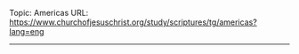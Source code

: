 Topic: Americas
URL: https://www.churchofjesuschrist.org/study/scriptures/tg/americas?lang=eng

---

